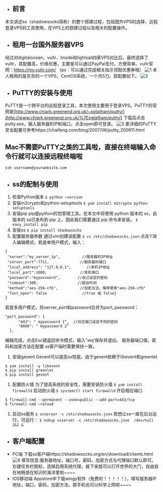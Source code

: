 * ## 前言

本文讲述ss（shadowsocks简称）的整个搭建过程，包括国外VPS的选择，远程登录VPS的工具使用，在VPS上的搭建过程以及相关的配置操作。

* ## 租用一台国外服务器VPS

经过对digitalocean，vultr，linode和lightsail四家VPS对比后，最终选择了vultr，其配置高，价格优惠，主要是可以通过PayPal支付，方便简单。vultr官网：https://my.vultr.com/ （ps：可以通过完成相关指示领取优惠券哦）
![1](https://user-images.githubusercontent.com/30400864/29101358-418f4248-7ce4-11e7-830f-ad8070d30568.png)
本人租用的是东京的一个VPS，CentOS系统，一个月5刀。其配置如下。
![2](https://user-images.githubusercontent.com/30400864/29101483-0de37c7e-7ce5-11e7-88c4-7a2833d50a9f.png)

* ## PuTTY的安装与使用

PuTTY是一个跨平台的远程登录工具，本次使用主要用于登录VPS。PuTTY的官网是[http://www.chiark.greenend.org.uk/~sgtatham/putty/](http://www.chiark.greenend.org.uk/%7Esgtatham/putty/) 下载后点击putty.exe，输入服务器的IP和端口，点击open即可登录。
![3](https://user-images.githubusercontent.com/30400864/29101549-92b41cd8-7ce5-11e7-9eb2-5a64dac35139.png)
更详细的PuTTY安全配置可参考https://chaifeng.com/blog/2007/06/putty_200611.html

## Mac不需要PuTTY之类的工具啦，直接在终端输入命令行就可以连接远程终端啦
```
ssh username@yourwebsite.com
```
* ## ss的配制与使用

1. 检查Python版本
`$ python –version`
2. 安装m2crypto和python-setuptools
`$ yum install m2crypto python-setuptools`
3. 安装pip
pip是python的包管理工具。在本文中将使用 python 版本的 ss，此版本的 ss已发布到 pip 上，因此我们需要通过 pip 命令来安装。
`$ easy_install pip`
4. 安装ss
`$ pip install shadowsocks`
5. 配置服务器参数
通过vim创建该配置
`$ vi /etc/shadowsocks.json`
点击’I’进入编辑模式，若是单用户模式，输入：

```
{                                  
 "server":"my_server_ip",          //服务器的IP地址
 "server_port":7711,              //服务器的端口
 "local_address": "127.0.0.1",       //本机IP地址
 "local_port":1080,               //本机端口
 "password":"mypassword",        //自己设定的密码
 "timeout":300,                  //超出时间
 "method":"aes-256-cfb",          //加密方法，推荐使用"aes-256-cfb"
 "fast_open": false                //true 或 false}
}
```
若是多用户模式，将server_port和password合并为port_password：

```
"port_password": {
      "443": " mypassword 1”,  //对应端口设定不同的密码
      "8888": " mypassword 2”
  },
```
编辑完成，点击Esc键返回命令模式，输入’:wq’保存并退出。
服务器端口值，密码和加密方法在配置 ss客户端时需要保持一致。

1. 安装gevent
Gevent可以提高ss性能，由于gevent依赖于libevent和greenlet

```
$ yum install -y libevent
$ pip install greenlet
$ pip install gevent
```
1. 配置防火墙
为了提高系统的安全性，需要安装防火墙
`$ yum install firewalld`
启动防火墙
`$ systemctl start firewalld`
开启相应端口

```
$ firewall-cmd --permanent --zone=public --add-port=443/tcp
$ firewall-cmd –reload
```
1. 启动ss服务
`$ ssserver -c /etc/shadowsocks.json`
若想让ss一直在后台运行，可运行：
`$ nohup ssserver -c /etc/shadowsocks.json  /dev/null 2&1 &`

* ## 客户端配置
* PC端
下载ss客户端https://shadowsocks.org/en/download/clients.html
![4](https://user-images.githubusercontent.com/30400864/29101717-cbe37dc2-7ce6-11e7-8e82-de277ba055e1.png)
填写信息:服务器地址，端口号，密码，加密方式与代理端口默认即可。
右键任务栏图标，选择启用系统代理，接下来就可以打开世界的大门，自由自在地畅游在知识的海洋里啦~~~~
* IOS移动端
Appstore中下载wingy软件（免费的！！！！！），填写服务器IP地址，端口，密码，加密方法，那手机也可以科学上网啦~~~~

